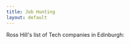 ```yaml
---
title: Job Hunting
layout: default
---
```


Ross Hill's list of Tech companies in Edinburgh:
<script src="https://gist.github.com/rossghill/3aceb0b18c2efa097538594ef277df21.js"></script>
